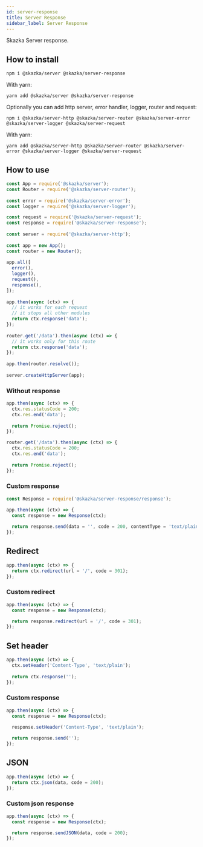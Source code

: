 ```yaml
---
id: server-response
title: Server Response
sidebar_label: Server Response
---
```


Skazka Server response.

## How to install

    npm i @skazka/server @skazka/server-response
    
With yarn:

    yarn add @skazka/server @skazka/server-response
    
Optionally you can add http server, error handler, logger, router and request:

    npm i @skazka/server-http @skazka/server-router @skazka/server-error @skazka/server-logger @skazka/server-request
      
With yarn:

    yarn add @skazka/server-http @skazka/server-router @skazka/server-error @skazka/server-logger @skazka/server-request

## How to use

```javascript
const App = require('@skazka/server');
const Router = require('@skazka/server-router');
        
const error = require('@skazka/server-error');
const logger = require('@skazka/server-logger');

const request = require('@skazka/server-request');
const response = require('@skazka/server-response');
        
const server = require('@skazka/server-http');
        
const app = new App();
const router = new Router();
        
app.all([
  error(),
  logger(),
  request(),
  response(),
]);
    
app.then(async (ctx) => {
  // it works for each request
  // it stops all other modules
  return ctx.response('data'); 
});
    
router.get('/data').then(async (ctx) => {
  // it works only for this route
  return ctx.response('data'); 
});
        
app.then(router.resolve());
        
server.createHttpServer(app);
```

### Without response

```javascript
app.then(async (ctx) => {
  ctx.res.statusCode = 200;
  ctx.res.end('data');
      
  return Promise.reject();
});

router.get('/data').then(async (ctx) => {
  ctx.res.statusCode = 200;
  ctx.res.end('data');
        
  return Promise.reject();
});
```

### Custom response

```javascript
const Response = require('@skazka/server-response/response');

app.then(async (ctx) => {
  const response = new Response(ctx);
    
  return response.send(data = '', code = 200, contentType = 'text/plain');
});
```

## Redirect

```javascript
app.then(async (ctx) => {
  return ctx.redirect(url = '/', code = 301);
});
```

### Custom redirect

```javascript
app.then(async (ctx) => {
  const response = new Response(ctx);

  return response.redirect(url = '/', code = 301);
});
```

## Set header

```javascript
app.then(async (ctx) => {
  ctx.setHeader('Content-Type', 'text/plain');
  
  return ctx.response('');
});
```

### Custom response

```javascript
app.then(async (ctx) => {
  const response = new Response(ctx);

  response.setHeader('Content-Type', 'text/plain');
  
  return response.send('');
});
```

## JSON

```javascript
app.then(async (ctx) => {
  return ctx.json(data, code = 200);
});
```

### Custom json response

```javascript
app.then(async (ctx) => {
  const response = new Response(ctx);

  return response.sendJSON(data, code = 200);
});
```
